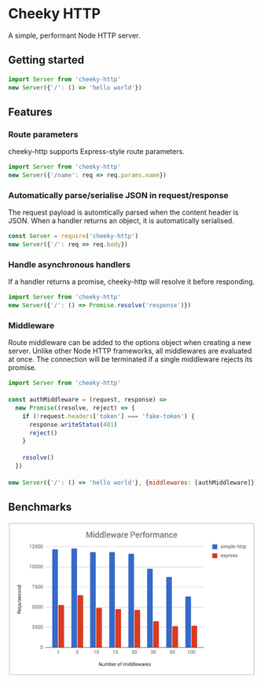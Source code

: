 # Cheeky HTTP

A simple, performant Node HTTP server.

## Getting started

```js
import Server from 'cheeky-http'
new Server({'/': () => 'hello world'})
```

## Features

### Route parameters

cheeky-http supports Express-style route parameters.

```js
import Server from 'cheeky-http'
new Server({'/name': req => req.params.name})
```

### Automatically parse/serialise JSON in request/response

The request payload is automtically parsed when the content header is JSON. When a handler
returns an object, it is automatically serialised.

```js
const Server = require('cheeky-http')
new Server({'/': req => req.body})
```

### Handle asynchronous handlers

If a handler returns a promise, cheeky-http will resolve it before responding.

```js
import Server from 'cheeky-http'
new Server({'/': () => Promise.resolve('response')})
```

### Middleware

Route middleware can be added to the options object when creating a new server.
Unlike other Node HTTP frameworks, all middlewares are evaluated at once. The connection
will be terminated if a single middleware rejects its promise.

```js
import Server from 'cheeky-http'

const authMiddleware = (request, response) =>
  new Promise((resolve, reject) => {
    if (!request.headers['token'] === 'fake-token') {
      response.writeStatus(401)
      reject()
    }

    resolve()
  })

new Server({'/': () => 'hello world'}, {middlewares: [authMiddleware]})
```

## Benchmarks

![middleware requests per second](https://raw.githubusercontent.com/cdlewis/cheeky-http/master/images/middleware-performance.png)
